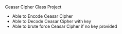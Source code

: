 Ceasar Cipher Class Project
- Able to Encode Ceasar Cipher
- Able to Decode Ceasar Cipher with key
- Able to brute force Ceasar Cipher if no key provided
